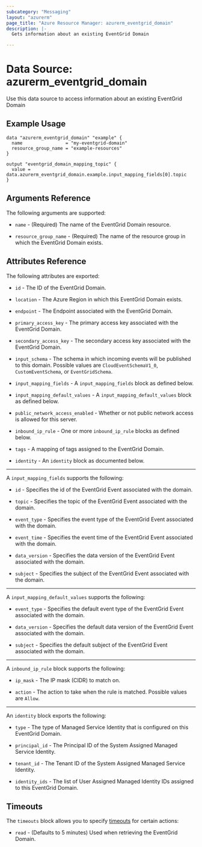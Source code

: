 ```yaml
---
subcategory: "Messaging"
layout: "azurerm"
page_title: "Azure Resource Manager: azurerm_eventgrid_domain"
description: |-
  Gets information about an existing EventGrid Domain

---
```


# Data Source: azurerm_eventgrid_domain

Use this data source to access information about an existing EventGrid Domain

## Example Usage

```hcl
data "azurerm_eventgrid_domain" "example" {
  name                = "my-eventgrid-domain"
  resource_group_name = "example-resources"
}

output "eventgrid_domain_mapping_topic" {
  value = data.azurerm_eventgrid_domain.example.input_mapping_fields[0].topic
}
```

## Arguments Reference

The following arguments are supported:

* `name` - (Required) The name of the EventGrid Domain resource.

* `resource_group_name` - (Required) The name of the resource group in which the EventGrid Domain exists.

## Attributes Reference

The following attributes are exported:

* `id` - The ID of the EventGrid Domain.

* `location` - The Azure Region in which this EventGrid Domain exists.

* `endpoint` - The Endpoint associated with the EventGrid Domain.

* `primary_access_key` - The primary access key associated with the EventGrid Domain.

* `secondary_access_key` - The secondary access key associated with the EventGrid Domain.

* `input_schema` - The schema in which incoming events will be published to this domain. Possible values are `CloudEventSchemaV1_0`, `CustomEventSchema`, or `EventGridSchema`.

* `input_mapping_fields` - A `input_mapping_fields` block as defined below.

* `input_mapping_default_values` - A `input_mapping_default_values` block as defined below.

* `public_network_access_enabled` - Whether or not public network access is allowed for this server.

* `inbound_ip_rule` - One or more `inbound_ip_rule` blocks as defined below.

* `tags` - A mapping of tags assigned to the EventGrid Domain.

* `identity` - An `identity` block as documented below.

---

A `input_mapping_fields` supports the following:

* `id` - Specifies the id of the EventGrid Event associated with the domain.

* `topic` - Specifies the topic of the EventGrid Event associated with the domain.

* `event_type` - Specifies the event type of the EventGrid Event associated with the domain.

* `event_time` - Specifies the event time of the EventGrid Event associated with the domain.

* `data_version` - Specifies the data version of the EventGrid Event associated with the domain.

* `subject` - Specifies the subject of the EventGrid Event associated with the domain.

---

A `input_mapping_default_values` supports the following:

* `event_type` - Specifies the default event type of the EventGrid Event associated with the domain.

* `data_version` - Specifies the default data version of the EventGrid Event associated with the domain.

* `subject` - Specifies the default subject of the EventGrid Event associated with the domain.

---

A `inbound_ip_rule` block supports the following:

* `ip_mask` - The IP mask (CIDR) to match on.

* `action` - The action to take when the rule is matched. Possible values are `Allow`.

---

An `identity` block exports the following:

* `type` - The type of Managed Service Identity that is configured on this EventGrid Domain.

* `principal_id` - The Principal ID of the System Assigned Managed Service Identity.

* `tenant_id` - The Tenant ID of the System Assigned Managed Service Identity.

* `identity_ids` - The list of User Assigned Managed Identity IDs assigned to this EventGrid Domain.

## Timeouts

The `timeouts` block allows you to specify [timeouts](https://www.terraform.io/language/resources/syntax#operation-timeouts) for certain actions:

* `read` - (Defaults to 5 minutes) Used when retrieving the EventGrid Domain.
